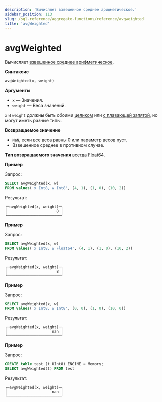 ```yaml
---
description: 'Вычисляет взвешенное среднее арифметическое.'
sidebar_position: 113
slug: /sql-reference/aggregate-functions/reference/avgweighted
title: 'avgWeighted'
---
```



# avgWeighted

Вычисляет [взвешенное среднее арифметическое](https://en.wikipedia.org/wiki/Weighted_arithmetic_mean).

**Синтаксис**

```sql
avgWeighted(x, weight)
```

**Аргументы**

- `x` — Значения.
- `weight` — Веса значений.

`x` и `weight` должны быть обоими
[целиком](../../../sql-reference/data-types/int-uint.md) или [с плавающей запятой](../../../sql-reference/data-types/float.md),
но могут иметь разные типы.

**Возвращаемое значение**

- `NaN`, если все веса равны 0 или параметр весов пуст.
- Взвешенное среднее в противном случае.

**Тип возвращаемого значения** всегда [Float64](../../../sql-reference/data-types/float.md).

**Пример**

Запрос:

```sql
SELECT avgWeighted(x, w)
FROM values('x Int8, w Int8', (4, 1), (1, 0), (10, 2))
```

Результат:

```text
┌─avgWeighted(x, weight)─┐
│                      8 │
└────────────────────────┘
```

**Пример**

Запрос:

```sql
SELECT avgWeighted(x, w)
FROM values('x Int8, w Float64', (4, 1), (1, 0), (10, 2))
```

Результат:

```text
┌─avgWeighted(x, weight)─┐
│                      8 │
└────────────────────────┘
```

**Пример**

Запрос:

```sql
SELECT avgWeighted(x, w)
FROM values('x Int8, w Int8', (0, 0), (1, 0), (10, 0))
```

Результат:

```text
┌─avgWeighted(x, weight)─┐
│                    nan │
└────────────────────────┘
```

**Пример**

Запрос:

```sql
CREATE table test (t UInt8) ENGINE = Memory;
SELECT avgWeighted(t) FROM test
```

Результат:

```text
┌─avgWeighted(x, weight)─┐
│                    nan │
└────────────────────────┘
```
